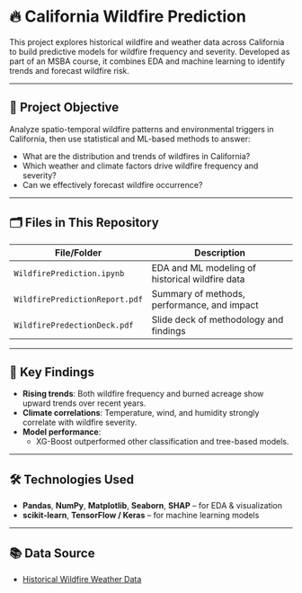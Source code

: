 # 🔥 California Wildfire Prediction

This project explores historical wildfire and weather data across California to build predictive models for wildfire frequency and severity. Developed as part of an MSBA course, it combines EDA and machine learning to identify trends and forecast wildfire risk.

---

## 📌 Project Objective

Analyze spatio-temporal wildfire patterns and environmental triggers in California, then use statistical and ML-based methods to answer:

- What are the distribution and trends of wildfires in California?
- Which weather and climate factors drive wildfire frequency and severity?
- Can we effectively forecast wildfire occurrence?

---

## 🗂️ Files in This Repository

| File/Folder                     | Description |
|---------------------------------|-------------|
| `WildfirePrediction.ipynb`      | EDA and ML modeling of historical wildfire data |
| `WildfirePredictionReport.pdf`  | Summary of methods, performance, and impact |
| `WildfirePredectionDeck.pdf`    | Slide deck of methodology and findings |

---

## 🧠 Key Findings

- **Rising trends**: Both wildfire frequency and burned acreage show upward trends over recent years.
- **Climate correlations**: Temperature, wind, and humidity strongly correlate with wildfire severity.
- **Model performance**:  
  - XG-Boost outperformed other classification and tree-based models.

---

## 🛠️ Technologies Used

- **Pandas**, **NumPy**, **Matplotlib**, **Seaborn**, **SHAP** – for EDA & visualization
- **scikit-learn**, **TensorFlow / Keras** – for machine learning models

---
## 📚 Data Source

- [Historical Wildfire Weather Data](https://zenodo.org/records/14712845)
